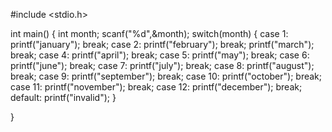 #include <stdio.h>

int main()
{
int month;
scanf("%d",&month);
switch(month)
{
    case 1:
    printf("january");
    break;
    case 2:
    printf("february");
    break;
    printf("march");
    break;
    case 4:
    printf("april");
    break;
    case 5:
    printf("may");
    break;
    case 6:
    printf("june");
    break;
    case 7:
    printf("july");
    break;
    case 8:
    printf("august");
    break;
    case 9:
    printf("september");
    break;
    case 10:
    printf("october");
    break;
    case 11:
    printf("november");
    break;
    case 12:
    printf("december");
    break;
    default:
    printf("invalid");
}
    
    
}

